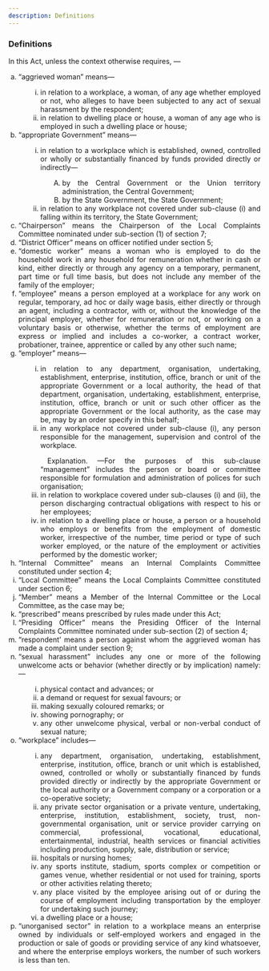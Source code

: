 ```yaml
---
description: Definitions
---
```


<style>
    ol.outer-list {
        list-style-type: lower-alpha;
        margin-left: 0; /* Remove default indentation */
        padding-left: 20px; /* Add custom indentation */
    }

    ol.outer-list ol.inner-list {
        list-style-type: lower-roman;
        margin-left: 20px; /* Add indentation */
    }

    ol.outer-list ol.inner-list ol.sub-inner-list {
        list-style-type: upper-alpha;
        margin-left: 20px; /* Add indentation */
    }
</style>

### Definitions

<div style="text-align: justify">

In this Act, unless the context otherwise requires, —

<ol class="outer-list">
    <li>  “aggrieved woman” means—</li>
    <ol class="inner-list">
        <li> in relation to a workplace, a woman, of any age whether employed or not, who alleges to have been subjected to any act of sexual harassment by the respondent; </li>
        <li> in relation to dwelling place or house, a woman of any age who is employed in such a dwelling place or house; </li>
    </ol>
    <li> “appropriate Government” means— </li>
    <ol class="inner-list">
        <li> in relation to a workplace which is established, owned, controlled or wholly or substantially financed by funds provided directly or indirectly— </li>
        <ol class="sub-inner-list">
            <li> by the Central Government or the Union territory administration, the Central Government; </li>
            <li> by the State Government, the State Government; </li>
        </ol>
        <li> in relation to any workplace not covered under sub-clause (i) and falling within its territory, the State Government; </li>
    </ol>
    <li> “Chairperson” means the Chairperson of the Local Complaints Committee nominated under sub-section (1) of section 7; </li>
    <li> “District Officer” means on officer notified under section 5; </li>
    <li> “domestic worker” means a woman who is employed to do the household work in any household for remuneration whether in cash or kind, either directly or through any agency on a temporary, permanent, part time or full time basis, but does not include any member of the family of the employer; </li>
    <li> “employee” means a person employed at a workplace for any work on regular, temporary, ad hoc or daily wage basis, either directly or through an agent, including a contractor, with or, without the knowledge of the principal employer, whether for remuneration or not, or working on a voluntary basis or otherwise, whether the terms of employment are express or implied and includes a co-worker, a contract worker, probationer, trainee, apprentice or called by any other such name; </li>
    <li> “employer” means— </li>
        <ol class="inner-list">
            <li> in relation to any department, organisation, undertaking, establishment, enterprise, institution, office, branch or unit of the appropriate Government or a local authority, the head of that department, organisation, undertaking, establishment, enterprise, institution, office, branch or unit or such other officer as the appropriate Government or the local authority, as the case may be, may by an order specify in this behalf; </li>
            <li> in any workplace not covered under sub-clause (i), any person responsible for the management, supervision and control of the workplace.
            </p> &emsp;Explanation. —For the purposes of this sub-clause “management” includes the person or board or committee responsible for formulation and administration of polices for such organisation; </li>
            <li> in relation to workplace covered under sub-clauses (i) and (ii), the person discharging contractual obligations with respect to his or her employees; </li>
            <li> in relation to a dwelling place or house, a person or a household who employs or benefits from the employment of domestic worker, irrespective of the number, time period or type of such worker employed, or the nature of the employment or activities performed by the domestic worker; </li>
        </ol>
    <li> “Internal Committee” means an Internal Complaints Committee constituted under section 4; </li>
    <li> “Local Committee” means the Local Complaints Committee constituted under section 6; </li>
    <li> “Member” means a Member of the Internal Committee or the Local Committee, as the case may be; </li>
    <li> “prescribed” means prescribed by rules made under this Act; </li>
    <li> “Presiding Officer” means the Presiding Officer of the Internal Complaints Committee nominated under sub-section (2) of section 4; </li>
    <li> “respondent’ means a person against whom the aggrieved woman has made a complaint under section 9; </li>
    <li> “sexual harassment” includes any one or more of the following unwelcome acts or behavior (whether directly or by implication) namely:— </li>
        <ol class="inner-list">
            <li> physical contact and advances; or </li>
            <li> a demand or request for sexual favours; or </li>
            <li> making sexually coloured remarks; or </li>
            <li> showing pornography; or </li>
            <li> any other unwelcome physical, verbal or non-verbal conduct of sexual nature; </li>
        </ol>
    <li> “workplace” includes— </li>
        <ol class="inner-list">
            <li> any department, organisation, undertaking, establishment, enterprise, institution, office, branch or unit which is established, owned, controlled or wholly or substantially financed by funds provided directly or indirectly by the appropriate Government or the local authority or a Government company or a corporation or a co-operative society; </li>
            <li> any private sector organisation or a private venture, undertaking, enterprise, institution, establishment, society, trust, non-governmental organisation, unit or service provider carrying on commercial, professional, vocational, educational, entertainmental, industrial, health services or financial activities including production, supply, sale, distribution or service; </li>
            <li> hospitals or nursing homes; </li>
            <li> any sports institute, stadium, sports complex or competition or games venue, whether residential or not used for training, sports or other activities relating thereto; </li>
            <li> any place visited by the employee arising out of or during the course of employment including transportation by the employer for undertaking such journey; </li>
            <li> a dwelling place or a house; </li>
        </ol>
    <li> “unorganised sector” in relation to a workplace means an enterprise owned by individuals or self-employed workers and engaged in the production or sale of goods or providing service of any kind whatsoever, and where the enterprise employs workers, the number of such workers is less than ten. </li>
</ol>
</div>

